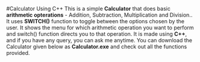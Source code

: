 #Calculator Using C++
 This is a simple **Calculator** that does basic **arithmetic opterations** - Addition, Subtraction, Multiplication and Division..
 It uses **SWITCH()** function to toggle between the options chosen by the user.
 It shows the menu for which arithmetic operation you want to perform and switch() function directs you to that operation.
 It is made using **C++**, and if you have any query, you can ask me anytime.
 You can download the Calculator given below as **Calculator.exe** and check out all the functions provided.
